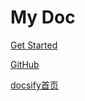 

# My Doc



[Get Started](README.md)

[GitHub](https://github.com/nitfangit/nitfangit.github.io)

[docsify首页](https://docsify.js.org/#/zh-cn/)
